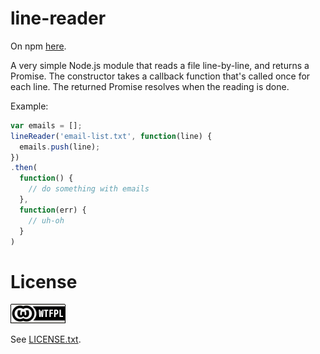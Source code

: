 # line-reader

On npm [here](https://www.npmjs.com/package/@klortho/line-reader).

A very simple Node.js module that reads a file line-by-line, and returns
a Promise. The constructor takes a callback function that's called once
for each line. The returned Promise resolves when the reading is done.

Example:

```javascript
var emails = [];
lineReader('email-list.txt', function(line) {
  emails.push(line);
})
.then(
  function() {
    // do something with emails
  },
  function(err) {
    // uh-oh
  }
)
```

# License

<a href='http://www.wtfpl.net/'><img src='https://raw.githubusercontent.com/Klortho/dtd-diagram/28476aa90574bbedef999d8f88b0ead9dac2a819/wtfpl-badge-1.png'/></a>

See [LICENSE.txt](LICENSE.txt).

